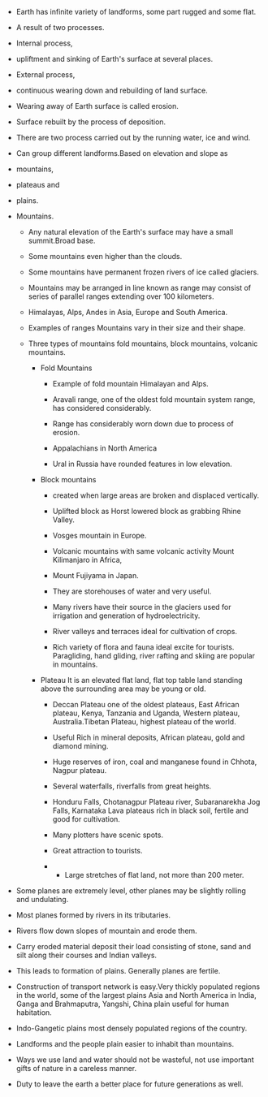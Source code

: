 

- Earth has infinite variety of landforms, some part rugged and some flat.
    
- A result of two processes.
    
- Internal process,
    
- upliftment and sinking of Earth's surface at several places.
    
- External process,
    
- continuous wearing down and rebuilding of land surface.
    
- Wearing away of Earth surface is called erosion.
    
- Surface rebuilt by the process of deposition.
    
- There are two process carried out by the running water, ice and wind.
    
- Can group different landforms.Based on elevation and slope as
    
- mountains,
    
- plateaus and
    
- plains.
    
- Mountains.
    
    - Any natural elevation of the Earth's surface may have a small summit.Broad base.
        
    - Some mountains even higher than the clouds.
        
    - Some mountains have permanent frozen rivers of ice called glaciers.
        
    - Mountains may be arranged in line known as range may consist of series of parallel ranges extending over 100 kilometers.
        
    - Himalayas, Alps, Andes in Asia, Europe and South America.
        
    - Examples of ranges Mountains vary in their size and their shape.
        
    - Three types of mountains fold mountains, block mountains, volcanic mountains.
        
        - Fold Mountains
            
            - Example of fold mountain Himalayan and Alps.
                
            - Aravali range, one of the oldest fold mountain system range, has considered considerably.
                
            - Range has considerably worn down due to process of erosion.
                
            - Appalachians in North America
                
            - Ural in Russia have rounded features in low elevation.
                
        - Block mountains
            
            - created when large areas are broken and displaced vertically.
                
            - Uplifted block as Horst lowered block as grabbing Rhine Valley.
                
            - Vosges mountain in Europe.
                
            - Volcanic mountains with same volcanic activity Mount Kilimanjaro in Africa,
                
            - Mount Fujiyama in Japan.
                
            - They are storehouses of water and very useful.
                
            - Many rivers have their source in the glaciers used for irrigation and generation of hydroelectricity.
                
            - River valleys and terraces ideal for cultivation of crops.
                
            - Rich variety of flora and fauna ideal excite for tourists. Paragliding, hand gliding, river rafting and skiing are popular in mountains.
                
        - Plateau It is an elevated flat land, flat top table land standing above the surrounding area may be young or old.
            
            - Deccan Plateau one of the oldest plateaus, East African plateau, Kenya, Tanzania and Uganda, Western plateau, Australia.Tibetan Plateau, highest plateau of the world.
                
            - Useful Rich in mineral deposits, African plateau, gold and diamond mining.
                
            - Huge reserves of iron, coal and manganese found in Chhota, Nagpur plateau.
                
            - Several waterfalls, riverfalls from great heights.
                
            - Honduru Falls, Chotanagpur Plateau river, Subaranarekha Jog Falls, Karnataka Lava plateaus rich in black soil, fertile and good for cultivation.
                
            - Many plotters have scenic spots.
                
            - Great attraction to tourists.
            - - Large stretches of flat land, not more than 200 meter.
    
- Some planes are extremely level, other planes may be slightly rolling and undulating.
    
- Most planes formed by rivers in its tributaries.
    
- Rivers flow down slopes of mountain and erode them.
    
- Carry eroded material deposit their load consisting of stone, sand and silt along their courses and Indian valleys.
    
- This leads to formation of plains. Generally planes are fertile.
    
- Construction of transport network is easy.Very thickly populated regions in the world, some of the largest plains Asia and North America in India, Ganga and Brahmaputra, Yangshi, China plain useful for human habitation.
    
- Indo-Gangetic plains most densely populated regions of the country.
    
- Landforms and the people plain easier to inhabit than mountains.
    
- Ways we use land and water should not be wasteful, not use important gifts of nature in a careless manner.
    
- Duty to leave the earth a better place for future generations as well.